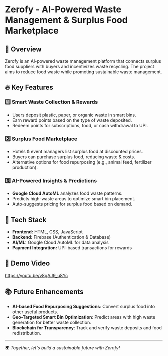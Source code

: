 # Zerofy - AI-Powered Waste Management & Surplus Food Marketplace

## 🚀 Overview
Zerofy is an AI-powered waste management platform that connects surplus food suppliers with buyers and incentivizes waste recycling. The project aims to reduce food waste while promoting sustainable waste management.

## 🔥 Key Features
### 1️⃣ **Smart Waste Collection & Rewards**
- Users deposit plastic, paper, or organic waste in smart bins.
- Earn reward points based on the type of waste deposited.
- Redeem points for subscriptions, food, or cash withdrawal to UPI.

### 2️⃣ **Surplus Food Marketplace**
- Hotels & event managers list surplus food at discounted prices.
- Buyers can purchase surplus food, reducing waste & costs.
- Alternative options for food repurposing (e.g., animal feed, fertilizer production).

### 3️⃣ **AI-Powered Insights & Predictions**
- **Google Cloud AutoML** analyzes food waste patterns.
- Predicts high-waste areas to optimize smart bin placement.
- Auto-suggests pricing for surplus food based on demand.

## 📌 Tech Stack
- **Frontend:** HTML, CSS, JavaScript
- **Backend:** Firebase (Authentication & Database)
- **AI/ML:** Google Cloud AutoML for data analysis
- **Payment Integration:** UPI-based transactions for rewards


## 🎥 Demo Video
https://youtu.be/v8gAJ9_u8Yc

## 📚 Future Enhancements
- **AI-based Food Repurposing Suggestions**: Convert surplus food into other useful products.
- **Geo-Targeted Smart Bin Optimization**: Predict areas with high waste generation for better waste collection.
- **Blockchain for Transparency**: Track and verify waste deposits and food redistribution.




---
🌍 *Together, let's build a sustainable future with Zerofy!*


